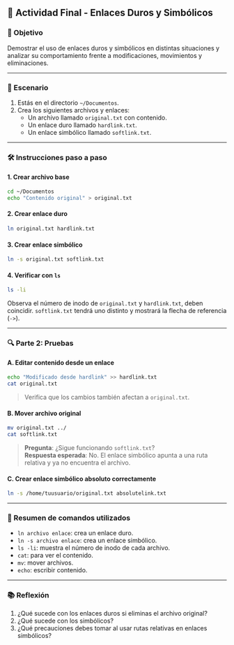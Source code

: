 
## 🧠 Actividad Final - Enlaces Duros y Simbólicos

### 🔧 Objetivo

Demostrar el uso de enlaces duros y simbólicos en distintas situaciones y analizar su comportamiento frente a modificaciones, movimientos y eliminaciones.

---

### 📌 Escenario

1. Estás en el directorio `~/Documentos`.
2. Crea los siguientes archivos y enlaces:
    - Un archivo llamado `original.txt` con contenido.
    - Un enlace duro llamado `hardlink.txt`.
    - Un enlace simbólico llamado `softlink.txt`.

---

### 🛠️ Instrucciones paso a paso

#### 1. Crear archivo base

```bash
cd ~/Documentos
echo "Contenido original" > original.txt
```

#### 2. Crear enlace duro

```bash
ln original.txt hardlink.txt
```

#### 3. Crear enlace simbólico

```bash
ln -s original.txt softlink.txt
```

#### 4. Verificar con `ls`

```bash
ls -li
```

Observa el número de inodo de `original.txt` y `hardlink.txt`, deben coincidir. `softlink.txt` tendrá uno distinto y mostrará la flecha de referencia (`->`).

---

### 🔍 Parte 2: Pruebas

#### A. Editar contenido desde un enlace

```bash
echo "Modificado desde hardlink" >> hardlink.txt
cat original.txt
```

> Verifica que los cambios también afectan a `original.txt`.

#### B. Mover archivo original

```bash
mv original.txt ../
cat softlink.txt
```

> **Pregunta**: ¿Sigue funcionando `softlink.txt`?  
> **Respuesta esperada**: No. El enlace simbólico apunta a una ruta relativa y ya no encuentra el archivo.

#### C. Crear enlace simbólico absoluto correctamente

```bash
ln -s /home/tuusuario/original.txt absolutelink.txt
```

---

### 📄 Resumen de comandos utilizados

- `ln archivo enlace`: crea un enlace duro.
- `ln -s archivo enlace`: crea un enlace simbólico.
- `ls -li`: muestra el número de inodo de cada archivo.
- `cat`: para ver el contenido.
- `mv`: mover archivos.
- `echo`: escribir contenido.

---

### 📚 Reflexión

1. ¿Qué sucede con los enlaces duros si eliminas el archivo original?
2. ¿Qué sucede con los simbólicos?
3. ¿Qué precauciones debes tomar al usar rutas relativas en enlaces simbólicos?